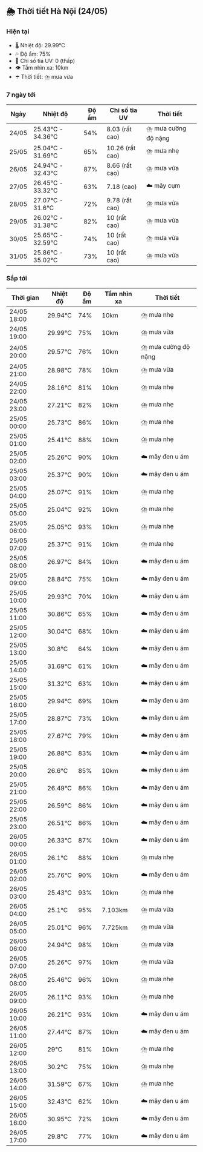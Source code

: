 ## 🌦️ Thời tiết Hà Nội (24/05)

### Hiện tại

- 🌡️ Nhiệt độ: 29.99℃
- 💦 Độ ẩm: 75%
- 🌟 Chỉ số tia UV: 0 (thấp)
- 👁️ Tầm nhìn xa: 10km
- ☂️ Thời tiết: ⛈️ mưa vừa

### 7 ngày tới

| Ngày | Nhiệt độ | Độ ẩm | Chỉ số tia UV | Thời tiết |
| --- | --- | --- | --- | --- |
| 24/05 | 25.43℃ - 34.36℃ | 54% | 8.03 (rất cao) | ⛈️ mưa cường độ nặng |
| 25/05 | 25.04℃ - 31.69℃ | 65% | 10.26 (rất cao) | ⛈️ mưa nhẹ |
| 26/05 | 24.94℃ - 32.43℃ | 87% | 8.66 (rất cao) | ⛈️ mưa vừa |
| 27/05 | 26.45℃ - 33.32℃ | 63% | 7.18 (cao) | ☁️ mây cụm |
| 28/05 | 27.07℃ - 31.6℃ | 72% | 9.78 (rất cao) | ⛈️ mưa vừa |
| 29/05 | 26.02℃ - 31.38℃ | 82% | 10 (rất cao) | ⛈️ mưa vừa |
| 30/05 | 25.65℃ - 32.59℃ | 74% | 10 (rất cao) | ⛈️ mưa vừa |
| 31/05 | 25.86℃ - 35.02℃ | 73% | 10 (rất cao) | ⛈️ mưa vừa |

### Sắp tới

| Thời gian | Nhiệt độ | Độ ẩm | Tầm nhìn xa | Thời tiết |
| --- | --- | --- | --- | --- |
| 24/05 18:00 | 29.94℃ | 74% | 10km | ⛈️ mưa nhẹ |
| 24/05 19:00 | 29.99℃ | 75% | 10km | ⛈️ mưa vừa |
| 24/05 20:00 | 29.57℃ | 76% | 10km | ⛈️ mưa cường độ nặng |
| 24/05 21:00 | 28.98℃ | 78% | 10km | ⛈️ mưa vừa |
| 24/05 22:00 | 28.16℃ | 81% | 10km | ⛈️ mưa nhẹ |
| 24/05 23:00 | 27.21℃ | 82% | 10km | ⛈️ mưa nhẹ |
| 25/05 00:00 | 25.73℃ | 86% | 10km | ⛈️ mưa nhẹ |
| 25/05 01:00 | 25.41℃ | 88% | 10km | ⛈️ mưa nhẹ |
| 25/05 02:00 | 25.26℃ | 90% | 10km | ☁️ mây đen u ám |
| 25/05 03:00 | 25.37℃ | 90% | 10km | ☁️ mây đen u ám |
| 25/05 04:00 | 25.07℃ | 91% | 10km | ⛈️ mưa nhẹ |
| 25/05 05:00 | 25.04℃ | 92% | 10km | ⛈️ mưa nhẹ |
| 25/05 06:00 | 25.05℃ | 93% | 10km | ⛈️ mưa nhẹ |
| 25/05 07:00 | 25.37℃ | 91% | 10km | ⛈️ mưa nhẹ |
| 25/05 08:00 | 26.97℃ | 84% | 10km | ☁️ mây đen u ám |
| 25/05 09:00 | 28.84℃ | 75% | 10km | ☁️ mây đen u ám |
| 25/05 10:00 | 29.93℃ | 70% | 10km | ☁️ mây đen u ám |
| 25/05 11:00 | 30.86℃ | 65% | 10km | ☁️ mây đen u ám |
| 25/05 12:00 | 30.04℃ | 68% | 10km | ☁️ mây đen u ám |
| 25/05 13:00 | 30.8℃ | 64% | 10km | ☁️ mây đen u ám |
| 25/05 14:00 | 31.69℃ | 61% | 10km | ☁️ mây đen u ám |
| 25/05 15:00 | 31.32℃ | 63% | 10km | ☁️ mây đen u ám |
| 25/05 16:00 | 29.94℃ | 69% | 10km | ☁️ mây đen u ám |
| 25/05 17:00 | 28.87℃ | 73% | 10km | ☁️ mây đen u ám |
| 25/05 18:00 | 27.67℃ | 79% | 10km | ☁️ mây đen u ám |
| 25/05 19:00 | 26.88℃ | 83% | 10km | ☁️ mây đen u ám |
| 25/05 20:00 | 26.6℃ | 85% | 10km | ☁️ mây đen u ám |
| 25/05 21:00 | 26.49℃ | 86% | 10km | ☁️ mây đen u ám |
| 25/05 22:00 | 26.59℃ | 86% | 10km | ☁️ mây đen u ám |
| 25/05 23:00 | 26.51℃ | 86% | 10km | ☁️ mây đen u ám |
| 26/05 00:00 | 26.33℃ | 87% | 10km | ☁️ mây đen u ám |
| 26/05 01:00 | 26.1℃ | 88% | 10km | ⛈️ mưa nhẹ |
| 26/05 02:00 | 25.76℃ | 90% | 10km | ☁️ mây đen u ám |
| 26/05 03:00 | 25.43℃ | 93% | 10km | ⛈️ mưa nhẹ |
| 26/05 04:00 | 25.1℃ | 95% | 7.103km | ⛈️ mưa vừa |
| 26/05 05:00 | 25.01℃ | 96% | 7.725km | ⛈️ mưa vừa |
| 26/05 06:00 | 24.94℃ | 98% | 10km | ⛈️ mưa vừa |
| 26/05 07:00 | 25.26℃ | 97% | 10km | ⛈️ mưa vừa |
| 26/05 08:00 | 25.46℃ | 96% | 10km | ⛈️ mưa nhẹ |
| 26/05 09:00 | 26.11℃ | 93% | 10km | ⛈️ mưa nhẹ |
| 26/05 10:00 | 26.21℃ | 93% | 10km | ☁️ mây đen u ám |
| 26/05 11:00 | 27.44℃ | 87% | 10km | ☁️ mây đen u ám |
| 26/05 12:00 | 29℃ | 81% | 10km | ⛈️ mưa nhẹ |
| 26/05 13:00 | 30.2℃ | 75% | 10km | ⛈️ mưa nhẹ |
| 26/05 14:00 | 31.59℃ | 67% | 10km | ⛈️ mưa nhẹ |
| 26/05 15:00 | 32.43℃ | 62% | 10km | ☁️ mây đen u ám |
| 26/05 16:00 | 30.95℃ | 72% | 10km | ☁️ mây đen u ám |
| 26/05 17:00 | 29.8℃ | 77% | 10km | ☁️ mây đen u ám |
